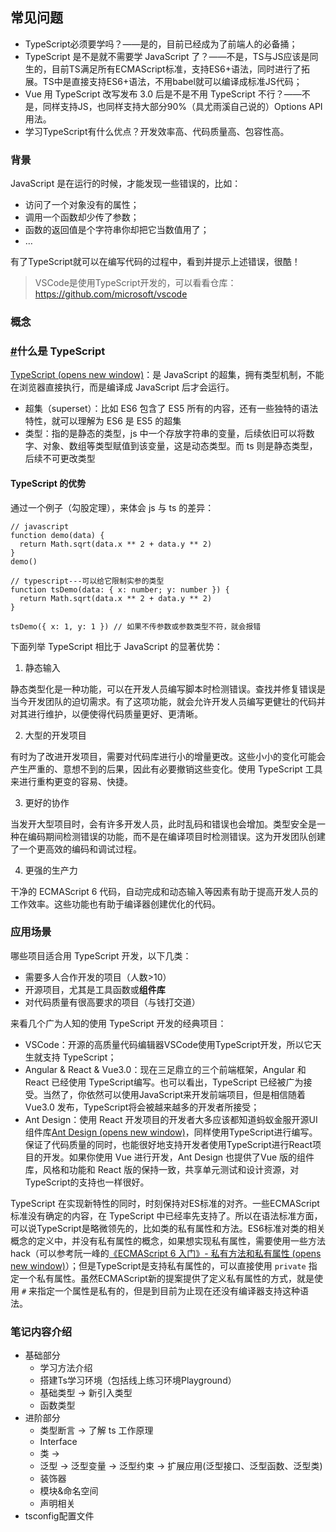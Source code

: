## 常见问题

- TypeScript必须要学吗？——是的，目前已经成为了前端人的必备捅；
- TypeScript 是不是就不需要学 JavaScript 了？——不是，TS与JS应该是同生的，目前TS满足所有ECMAScript标准，支持ES6+语法，同时进行了拓展。TS中是直接支持ES6+语法，不用babel就可以编译成标准JS代码；
- Vue 用 TypeScript 改写发布 3.0 后是不是不用 TypeScript 不行？——不是，同样支持JS，也同样支持大部分90%（具尤雨溪自己说的）Options API用法。
- 学习TypeScript有什么优点？开发效率高、代码质量高、包容性高。

### 背景

JavaScript 是在运行的时候，才能发现一些错误的，比如：

- 访问了一个对象没有的属性；
- 调用一个函数却少传了参数；
- 函数的返回值是个字符串你却把它当数值用了；
- …

有了TypeScript就可以在编写代码的过程中，看到并提示上述错误，很酷！

> VSCode是使用TypeScript开发的，可以看看仓库：https://github.com/microsoft/vscode

### 概念

### [#](https://front-end.toimc.com/notes-page/basic/ts/#%E4%BB%80%E4%B9%88%E6%98%AF-typescript)什么是 TypeScript

[TypeScript (opens new window)](https://www.typescriptlang.org/)：是 JavaScript 的超集，拥有类型机制，不能在浏览器直接执行，而是编译成 JavaScript 后才会运行。

- 超集（superset）：比如 ES6 包含了 ES5 所有的内容，还有一些独特的语法特性，就可以理解为 ES6 是 ES5 的超集
- 类型：指的是静态的类型，js 中一个存放字符串的变量，后续依旧可以将数字、对象、数组等类型赋值到该变量，这是动态类型。而 ts 则是静态类型，后续不可更改类型

#### TypeScript 的优势

通过一个例子（勾股定理），来体会 js 与 ts 的差异：

```
// javascript
function demo(data) {
  return Math.sqrt(data.x ** 2 + data.y ** 2)
}
demo()
```

```
// typescript---可以给它限制实参的类型
function tsDemo(data: { x: number; y: number }) {
  return Math.sqrt(data.x ** 2 + data.y ** 2)
}

tsDemo({ x: 1, y: 1 }) // 如果不传参数或参数类型不符，就会报错
```

下面列举 TypeScript 相比于 JavaScript 的显著优势：

1. 静态输入

静态类型化是一种功能，可以在开发人员编写脚本时检测错误。查找并修复错误是当今开发团队的迫切需求。有了这项功能，就会允许开发人员编写更健壮的代码并对其进行维护，以便使得代码质量更好、更清晰。

2. 大型的开发项目

有时为了改进开发项目，需要对代码库进行小的增量更改。这些小小的变化可能会产生严重的、意想不到的后果，因此有必要撤销这些变化。使用 TypeScript 工具来进行重构更变的容易、快捷。

3. 更好的协作

当发开大型项目时，会有许多开发人员，此时乱码和错误也会增加。类型安全是一种在编码期间检测错误的功能，而不是在编译项目时检测错误。这为开发团队创建了一个更高效的编码和调试过程。

4. 更强的生产力

干净的 ECMAScript 6 代码，自动完成和动态输入等因素有助于提高开发人员的工作效率。这些功能也有助于编译器创建优化的代码。

### 应用场景

哪些项目适合用 TypeScript 开发，以下几类：

- 需要多人合作开发的项目（人数>10）
- 开源项目，尤其是工具函数或**组件库**
- 对代码质量有很高要求的项目（与钱打交道）

来看几个广为人知的使用 TypeScript 开发的经典项目：

- VSCode：开源的高质量代码编辑器VSCode使用TypeScript开发，所以它天生就支持 TypeScript；
- Angular & React & Vue3.0：现在三足鼎立的三个前端框架，Angular 和 React 已经使用 TypeScript编写。也可以看出，TypeScript 已经被广为接受。当然了，你依然可以使用JavaScript来开发前端项目，但是相信随着 Vue3.0 发布，TypeScript将会被越来越多的开发者所接受；
- Ant Design：使用 React 开发项目的开发者大多应该都知道蚂蚁金服开源UI组件库[Ant Design (opens new window)](https://ant.design/index-cn)，同样使用TypeScript进行编写。保证了代码质量的同时，也能很好地支持开发者使用TypeScript进行React项目的开发。如果你使用 Vue 进行开发，Ant Design 也提供了Vue 版的组件库，风格和功能和 React 版的保持一致，共享单元测试和设计资源，对TypeScript的支持也一样很好。

TypeScript 在实现新特性的同时，时刻保持对ES标准的对齐。一些ECMAScript标准没有确定的内容，在 TypeScript 中已经率先支持了。所以在语法标准方面，可以说TypeScript是略微领先的，比如类的私有属性和方法。ES6标准对类的相关概念的定义中，并没有私有属性的概念，如果想实现私有属性，需要使用一些方法hack（可以参考阮一峰的[《ECMAScript 6 入门》- 私有方法和私有属性 (opens new window)](http://es6.ruanyifeng.com/#docs/class#%E7%A7%81%E6%9C%89%E6%96%B9%E6%B3%95%E5%92%8C%E7%A7%81%E6%9C%89%E5%B1%9E%E6%80%A7)）；但是TypeScript是支持私有属性的，可以直接使用 `private` 指定一个私有属性。虽然ECMAScript新的提案提供了定义私有属性的方式，就是使用 `#` 来指定一个属性是私有的，但是到目前为止现在还没有编译器支持这种语法。

### 笔记内容介绍

- 基础部分
    - 学习方法介绍
    - 搭建Ts学习环境（包括线上练习环境Playground）
    - 基础类型 -> 新引入类型
    - 函数类型
- 进阶部分
    - 类型断言 -> 了解 ts 工作原理
    - Interface
    - 类 ->
    - 泛型 -> 泛型变量 -> 泛型约束 -> 扩展应用(泛型接口、泛型函数、泛型类)
    - 装饰器
    - 模块&命名空间
    - 声明相关
- tsconfig配置文件